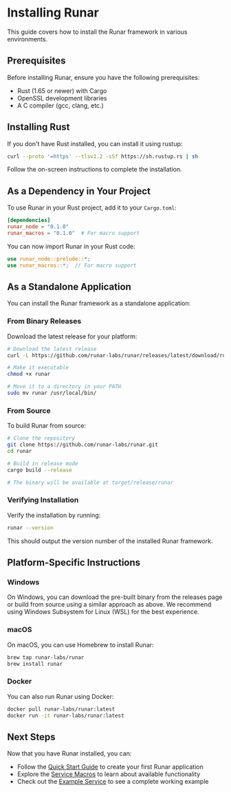 # Installing Runar

This guide covers how to install the Runar framework in various environments.

## Prerequisites

Before installing Runar, ensure you have the following prerequisites:

- Rust (1.65 or newer) with Cargo
- OpenSSL development libraries
- A C compiler (gcc, clang, etc.)

## Installing Rust

If you don't have Rust installed, you can install it using rustup:

```bash
curl --proto '=https' --tlsv1.2 -sSf https://sh.rustup.rs | sh
```

Follow the on-screen instructions to complete the installation.

## As a Dependency in Your Project

To use Runar in your Rust project, add it to your `Cargo.toml`:

```toml
[dependencies]
runar_node = "0.1.0"
runar_macros = "0.1.0"  # For macro support
```

You can now import Runar in your Rust code:

```rust
use runar_node::prelude::*;
use runar_macros::*;  // For macro support
```

## As a Standalone Application

You can install the Runar framework as a standalone application:

### From Binary Releases

Download the latest release for your platform:

```bash
# Download the latest release
curl -L https://github.com/runar-labs/runar/releases/latest/download/runar-$(uname -s)-$(uname -m) -o runar

# Make it executable
chmod +x runar

# Move it to a directory in your PATH
sudo mv runar /usr/local/bin/
```

### From Source

To build Runar from source:

```bash
# Clone the repository
git clone https://github.com/runar-labs/runar.git
cd runar

# Build in release mode
cargo build --release

# The binary will be available at target/release/runar
```

### Verifying Installation

Verify the installation by running:

```bash
runar --version
```

This should output the version number of the installed Runar framework.

## Platform-Specific Instructions

### Windows

On Windows, you can download the pre-built binary from the releases page or build from source using a similar approach as above. We recommend using Windows Subsystem for Linux (WSL) for the best experience.

### macOS

On macOS, you can use Homebrew to install Runar:

```bash
brew tap runar-labs/runar
brew install runar
```

### Docker

You can also run Runar using Docker:

```bash
docker pull runar-labs/runar:latest
docker run -it runar-labs/runar:latest
```

## Next Steps

Now that you have Runar installed, you can:

- Follow the [Quick Start Guide](quickstart) to create your first Runar application
- Explore the [Service Macros](../services/macros) to learn about available functionality
- Check out the [Example Service](../services/example-service) to see a complete working example